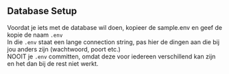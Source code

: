 ## Database Setup
Voordat je iets met de database wil doen, kopieer de sample.env en geef de kopie de naam `.env`\
In die `.env` staat een lange connection string, pas hier de dingen aan die bij jou anders zijn (wachtwoord, poort etc.)\
NOOIT je `.env` committen, omdat deze voor iedereen verschillend kan zijn en het dan bij de rest niet werkt.

